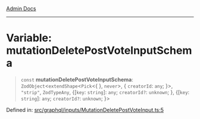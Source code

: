 [Admin Docs](/)

***

# Variable: mutationDeletePostVoteInputSchema

> `const` **mutationDeletePostVoteInputSchema**: `ZodObject`\<`extendShape`\<`Pick`\<\{ \}, `never`\>, \{ `creatorId`: `any`; \}\>, `"strip"`, `ZodTypeAny`, \{[`key`: `string`]: `any`; `creatorId?`: `unknown`; \}, \{[`key`: `string`]: `any`; `creatorId?`: `unknown`; \}\>

Defined in: [src/graphql/inputs/MutationDeletePostVoteInput.ts:5](https://github.com/gautam-divyanshu/talawa-api/blob/de42235531e11387f0ad0479547630845dbc8b37/src/graphql/inputs/MutationDeletePostVoteInput.ts#L5)
